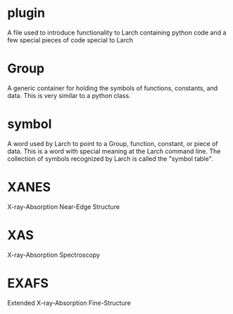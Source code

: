 # plugin

A file used to introduce functionality to Larch containing python code
and a few special pieces of code special to Larch

# Group

A generic container for holding the symbols of functions, constants,
and data.  This is very similar to a python class.

# symbol

A word used by Larch to point to a Group, function, constant, or piece
of data.  This is a word with special meaning at the Larch command
line.  The collection of symbols recognized by Larch is called the
"symbol table".

# XANES

X-ray-Absorption Near-Edge Structure

# XAS

X-ray-Absorption Spectroscopy

# EXAFS

Extended X-ray-Absorption Fine-Structure

